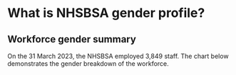 # What is NHSBSA gender profile?

## Workforce gender summary

On the 31 March 2023, the NHSBSA employed 3,849 staff. The chart below 
demonstrates the gender breakdown of the workforce.

